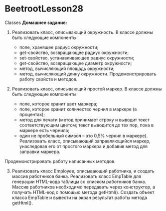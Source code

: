 # BeetrootLesson28
Classes
<b>Домашнее задание:</b><br>

1. Реализовать класс, описывающий окружность. В классе должны быть следующие компоненты:
      * поле, хранящее радиус окружности;
      * get-свойство, возвращающее радиус окружности;
      * set-свойство, устанавливающее радиус окружности;
      * get-свойство, возвращающее диаметр окружности;
      * метод, вычисляющий площадь окружности;
      * метод, вычисляющий длину окружности.
      Продемонстрировать работу свойств и методов. 
  
2. Реализовать класс, описывающий простой маркер. В классе должны быть следующие компоненты:
      * поле, которое хранит цвет маркера;
      * поле, которое хранит количество чернил в маркере (в процентах);
      * метод для печати (метод принимает строку и выводит текст соответствующим цветом; текст выводится до тех пор, пока в маркере есть чернила; 
      * один не пробельный символ – это 0,5% чернил в маркере).
      Реализовать класс, описывающий заправляющийся маркер, унаследовав его от простого маркера и добавив метод для заправки маркера.

Продемонстрировать работу написанных методов. 

3. Реализовать класс Employee, описывающий работника, и создать массив работников банка.
Реализовать класс EmpTable для генерации HTML-кода таблицы со списком работников банка. Массив работников необходимо передавать через конструктор, а получать HTML-код с помощью метода getHtml().
Создать объект класса EmpTable и вывести на экран результат работы метода getHtml().
